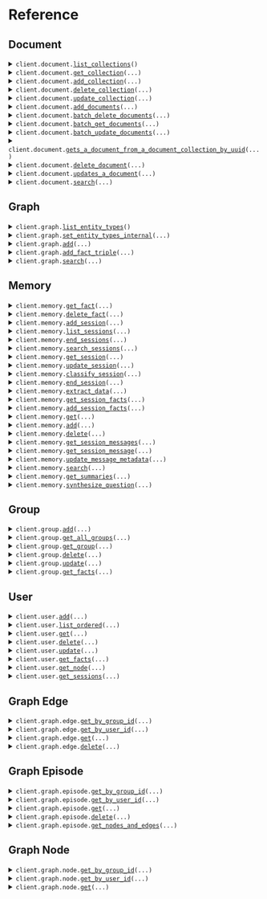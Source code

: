 # Reference
## Document
<details><summary><code>client.document.<a href="src/zep_cloud/document/client.py">list_collections</a>()</code></summary>
<dl>
<dd>

#### 📝 Description

<dl>
<dd>

<dl>
<dd>

Returns a list of all DocumentCollections.
</dd>
</dl>
</dd>
</dl>

#### 🔌 Usage

<dl>
<dd>

<dl>
<dd>

```python
from zep_cloud.client import Zep

client = Zep(
    api_key="YOUR_API_KEY",
)
client.document.list_collections()

```
</dd>
</dl>
</dd>
</dl>

#### ⚙️ Parameters

<dl>
<dd>

<dl>
<dd>

**request_options:** `typing.Optional[RequestOptions]` — Request-specific configuration.
    
</dd>
</dl>
</dd>
</dl>


</dd>
</dl>
</details>

<details><summary><code>client.document.<a href="src/zep_cloud/document/client.py">get_collection</a>(...)</code></summary>
<dl>
<dd>

#### 📝 Description

<dl>
<dd>

<dl>
<dd>

Returns a DocumentCollection if it exists.
</dd>
</dl>
</dd>
</dl>

#### 🔌 Usage

<dl>
<dd>

<dl>
<dd>

```python
from zep_cloud.client import Zep

client = Zep(
    api_key="YOUR_API_KEY",
)
client.document.get_collection(
    collection_name="collectionName",
)

```
</dd>
</dl>
</dd>
</dl>

#### ⚙️ Parameters

<dl>
<dd>

<dl>
<dd>

**collection_name:** `str` — Name of the Document Collection
    
</dd>
</dl>

<dl>
<dd>

**request_options:** `typing.Optional[RequestOptions]` — Request-specific configuration.
    
</dd>
</dl>
</dd>
</dl>


</dd>
</dl>
</details>

<details><summary><code>client.document.<a href="src/zep_cloud/document/client.py">add_collection</a>(...)</code></summary>
<dl>
<dd>

#### 📝 Description

<dl>
<dd>

<dl>
<dd>

If a collection with the same name already exists, an error will be returned.
</dd>
</dl>
</dd>
</dl>

#### 🔌 Usage

<dl>
<dd>

<dl>
<dd>

```python
from zep_cloud.client import Zep

client = Zep(
    api_key="YOUR_API_KEY",
)
client.document.add_collection(
    collection_name="collectionName",
)

```
</dd>
</dl>
</dd>
</dl>

#### ⚙️ Parameters

<dl>
<dd>

<dl>
<dd>

**collection_name:** `str` — Name of the Document Collection
    
</dd>
</dl>

<dl>
<dd>

**description:** `typing.Optional[str]` 
    
</dd>
</dl>

<dl>
<dd>

**metadata:** `typing.Optional[typing.Dict[str, typing.Any]]` 
    
</dd>
</dl>

<dl>
<dd>

**request_options:** `typing.Optional[RequestOptions]` — Request-specific configuration.
    
</dd>
</dl>
</dd>
</dl>


</dd>
</dl>
</details>

<details><summary><code>client.document.<a href="src/zep_cloud/document/client.py">delete_collection</a>(...)</code></summary>
<dl>
<dd>

#### 📝 Description

<dl>
<dd>

<dl>
<dd>

If a collection with the same name already exists, it will be overwritten.
</dd>
</dl>
</dd>
</dl>

#### 🔌 Usage

<dl>
<dd>

<dl>
<dd>

```python
from zep_cloud.client import Zep

client = Zep(
    api_key="YOUR_API_KEY",
)
client.document.delete_collection(
    collection_name="collectionName",
)

```
</dd>
</dl>
</dd>
</dl>

#### ⚙️ Parameters

<dl>
<dd>

<dl>
<dd>

**collection_name:** `str` — Name of the Document Collection
    
</dd>
</dl>

<dl>
<dd>

**request_options:** `typing.Optional[RequestOptions]` — Request-specific configuration.
    
</dd>
</dl>
</dd>
</dl>


</dd>
</dl>
</details>

<details><summary><code>client.document.<a href="src/zep_cloud/document/client.py">update_collection</a>(...)</code></summary>
<dl>
<dd>

#### 📝 Description

<dl>
<dd>

<dl>
<dd>

Updates a DocumentCollection
</dd>
</dl>
</dd>
</dl>

#### 🔌 Usage

<dl>
<dd>

<dl>
<dd>

```python
from zep_cloud.client import Zep

client = Zep(
    api_key="YOUR_API_KEY",
)
client.document.update_collection(
    collection_name="collectionName",
)

```
</dd>
</dl>
</dd>
</dl>

#### ⚙️ Parameters

<dl>
<dd>

<dl>
<dd>

**collection_name:** `str` — Name of the Document Collection
    
</dd>
</dl>

<dl>
<dd>

**description:** `typing.Optional[str]` 
    
</dd>
</dl>

<dl>
<dd>

**metadata:** `typing.Optional[typing.Dict[str, typing.Any]]` 
    
</dd>
</dl>

<dl>
<dd>

**request_options:** `typing.Optional[RequestOptions]` — Request-specific configuration.
    
</dd>
</dl>
</dd>
</dl>


</dd>
</dl>
</details>

<details><summary><code>client.document.<a href="src/zep_cloud/document/client.py">add_documents</a>(...)</code></summary>
<dl>
<dd>

#### 📝 Description

<dl>
<dd>

<dl>
<dd>

Creates Documents in a specified DocumentCollection and returns their UUIDs.
</dd>
</dl>
</dd>
</dl>

#### 🔌 Usage

<dl>
<dd>

<dl>
<dd>

```python
from zep_cloud import CreateDocumentRequest
from zep_cloud.client import Zep

client = Zep(
    api_key="YOUR_API_KEY",
)
client.document.add_documents(
    collection_name="collectionName",
    request=[
        CreateDocumentRequest(
            content="content",
        )
    ],
)

```
</dd>
</dl>
</dd>
</dl>

#### ⚙️ Parameters

<dl>
<dd>

<dl>
<dd>

**collection_name:** `str` — Name of the Document Collection
    
</dd>
</dl>

<dl>
<dd>

**request:** `typing.Sequence[CreateDocumentRequest]` 
    
</dd>
</dl>

<dl>
<dd>

**request_options:** `typing.Optional[RequestOptions]` — Request-specific configuration.
    
</dd>
</dl>
</dd>
</dl>


</dd>
</dl>
</details>

<details><summary><code>client.document.<a href="src/zep_cloud/document/client.py">batch_delete_documents</a>(...)</code></summary>
<dl>
<dd>

#### 📝 Description

<dl>
<dd>

<dl>
<dd>

Deletes specified Documents from a DocumentCollection.
</dd>
</dl>
</dd>
</dl>

#### 🔌 Usage

<dl>
<dd>

<dl>
<dd>

```python
from zep_cloud.client import Zep

client = Zep(
    api_key="YOUR_API_KEY",
)
client.document.batch_delete_documents(
    collection_name="collectionName",
    request=["string"],
)

```
</dd>
</dl>
</dd>
</dl>

#### ⚙️ Parameters

<dl>
<dd>

<dl>
<dd>

**collection_name:** `str` — Name of the Document Collection
    
</dd>
</dl>

<dl>
<dd>

**request:** `typing.Sequence[str]` 
    
</dd>
</dl>

<dl>
<dd>

**request_options:** `typing.Optional[RequestOptions]` — Request-specific configuration.
    
</dd>
</dl>
</dd>
</dl>


</dd>
</dl>
</details>

<details><summary><code>client.document.<a href="src/zep_cloud/document/client.py">batch_get_documents</a>(...)</code></summary>
<dl>
<dd>

#### 📝 Description

<dl>
<dd>

<dl>
<dd>

Returns Documents from a DocumentCollection specified by UUID or ID.
</dd>
</dl>
</dd>
</dl>

#### 🔌 Usage

<dl>
<dd>

<dl>
<dd>

```python
from zep_cloud.client import Zep

client = Zep(
    api_key="YOUR_API_KEY",
)
client.document.batch_get_documents(
    collection_name="collectionName",
)

```
</dd>
</dl>
</dd>
</dl>

#### ⚙️ Parameters

<dl>
<dd>

<dl>
<dd>

**collection_name:** `str` — Name of the Document Collection
    
</dd>
</dl>

<dl>
<dd>

**document_ids:** `typing.Optional[typing.Sequence[str]]` 
    
</dd>
</dl>

<dl>
<dd>

**uuids:** `typing.Optional[typing.Sequence[str]]` 
    
</dd>
</dl>

<dl>
<dd>

**request_options:** `typing.Optional[RequestOptions]` — Request-specific configuration.
    
</dd>
</dl>
</dd>
</dl>


</dd>
</dl>
</details>

<details><summary><code>client.document.<a href="src/zep_cloud/document/client.py">batch_update_documents</a>(...)</code></summary>
<dl>
<dd>

#### 📝 Description

<dl>
<dd>

<dl>
<dd>

Updates Documents in a specified DocumentCollection.
</dd>
</dl>
</dd>
</dl>

#### 🔌 Usage

<dl>
<dd>

<dl>
<dd>

```python
from zep_cloud import UpdateDocumentListRequest
from zep_cloud.client import Zep

client = Zep(
    api_key="YOUR_API_KEY",
)
client.document.batch_update_documents(
    collection_name="collectionName",
    request=[
        UpdateDocumentListRequest(
            uuid_="uuid",
        )
    ],
)

```
</dd>
</dl>
</dd>
</dl>

#### ⚙️ Parameters

<dl>
<dd>

<dl>
<dd>

**collection_name:** `str` — Name of the Document Collection
    
</dd>
</dl>

<dl>
<dd>

**request:** `typing.Sequence[UpdateDocumentListRequest]` 
    
</dd>
</dl>

<dl>
<dd>

**request_options:** `typing.Optional[RequestOptions]` — Request-specific configuration.
    
</dd>
</dl>
</dd>
</dl>


</dd>
</dl>
</details>

<details><summary><code>client.document.<a href="src/zep_cloud/document/client.py">gets_a_document_from_a_document_collection_by_uuid</a>(...)</code></summary>
<dl>
<dd>

#### 📝 Description

<dl>
<dd>

<dl>
<dd>

Returns specified Document from a DocumentCollection.
</dd>
</dl>
</dd>
</dl>

#### 🔌 Usage

<dl>
<dd>

<dl>
<dd>

```python
from zep_cloud.client import Zep

client = Zep(
    api_key="YOUR_API_KEY",
)
client.document.gets_a_document_from_a_document_collection_by_uuid(
    collection_name="collectionName",
    document_uuid="documentUUID",
)

```
</dd>
</dl>
</dd>
</dl>

#### ⚙️ Parameters

<dl>
<dd>

<dl>
<dd>

**collection_name:** `str` — Name of the Document Collection
    
</dd>
</dl>

<dl>
<dd>

**document_uuid:** `str` — UUID of the Document to be updated
    
</dd>
</dl>

<dl>
<dd>

**request_options:** `typing.Optional[RequestOptions]` — Request-specific configuration.
    
</dd>
</dl>
</dd>
</dl>


</dd>
</dl>
</details>

<details><summary><code>client.document.<a href="src/zep_cloud/document/client.py">delete_document</a>(...)</code></summary>
<dl>
<dd>

#### 📝 Description

<dl>
<dd>

<dl>
<dd>

Delete specified Document from a DocumentCollection.
</dd>
</dl>
</dd>
</dl>

#### 🔌 Usage

<dl>
<dd>

<dl>
<dd>

```python
from zep_cloud.client import Zep

client = Zep(
    api_key="YOUR_API_KEY",
)
client.document.delete_document(
    collection_name="collectionName",
    document_uuid="documentUUID",
)

```
</dd>
</dl>
</dd>
</dl>

#### ⚙️ Parameters

<dl>
<dd>

<dl>
<dd>

**collection_name:** `str` — Name of the Document Collection
    
</dd>
</dl>

<dl>
<dd>

**document_uuid:** `str` — UUID of the Document to be deleted
    
</dd>
</dl>

<dl>
<dd>

**request_options:** `typing.Optional[RequestOptions]` — Request-specific configuration.
    
</dd>
</dl>
</dd>
</dl>


</dd>
</dl>
</details>

<details><summary><code>client.document.<a href="src/zep_cloud/document/client.py">updates_a_document</a>(...)</code></summary>
<dl>
<dd>

#### 📝 Description

<dl>
<dd>

<dl>
<dd>

Updates a Document in a DocumentCollection by UUID
</dd>
</dl>
</dd>
</dl>

#### 🔌 Usage

<dl>
<dd>

<dl>
<dd>

```python
from zep_cloud.client import Zep

client = Zep(
    api_key="YOUR_API_KEY",
)
client.document.updates_a_document(
    collection_name="collectionName",
    document_uuid="documentUUID",
)

```
</dd>
</dl>
</dd>
</dl>

#### ⚙️ Parameters

<dl>
<dd>

<dl>
<dd>

**collection_name:** `str` — Name of the Document Collection
    
</dd>
</dl>

<dl>
<dd>

**document_uuid:** `str` — UUID of the Document to be updated
    
</dd>
</dl>

<dl>
<dd>

**document_id:** `typing.Optional[str]` 
    
</dd>
</dl>

<dl>
<dd>

**metadata:** `typing.Optional[typing.Dict[str, typing.Any]]` 
    
</dd>
</dl>

<dl>
<dd>

**request_options:** `typing.Optional[RequestOptions]` — Request-specific configuration.
    
</dd>
</dl>
</dd>
</dl>


</dd>
</dl>
</details>

<details><summary><code>client.document.<a href="src/zep_cloud/document/client.py">search</a>(...)</code></summary>
<dl>
<dd>

#### 📝 Description

<dl>
<dd>

<dl>
<dd>

Searches over documents in a collection based on provided search criteria. One of text or metadata must be provided. Returns an empty list if no documents are found.
</dd>
</dl>
</dd>
</dl>

#### 🔌 Usage

<dl>
<dd>

<dl>
<dd>

```python
from zep_cloud.client import Zep

client = Zep(
    api_key="YOUR_API_KEY",
)
client.document.search(
    collection_name="collectionName",
)

```
</dd>
</dl>
</dd>
</dl>

#### ⚙️ Parameters

<dl>
<dd>

<dl>
<dd>

**collection_name:** `str` — Name of the Document Collection
    
</dd>
</dl>

<dl>
<dd>

**limit:** `typing.Optional[int]` — Limit the number of returned documents
    
</dd>
</dl>

<dl>
<dd>

**metadata:** `typing.Optional[typing.Dict[str, typing.Any]]` — Document metadata to filter on.
    
</dd>
</dl>

<dl>
<dd>

**min_score:** `typing.Optional[float]` 
    
</dd>
</dl>

<dl>
<dd>

**mmr_lambda:** `typing.Optional[float]` — The lambda parameter for the MMR Reranking Algorithm.
    
</dd>
</dl>

<dl>
<dd>

**search_type:** `typing.Optional[SearchType]` — The type of search to perform. Defaults to "similarity". Must be one of "similarity" or "mmr".
    
</dd>
</dl>

<dl>
<dd>

**text:** `typing.Optional[str]` — The search text.
    
</dd>
</dl>

<dl>
<dd>

**request_options:** `typing.Optional[RequestOptions]` — Request-specific configuration.
    
</dd>
</dl>
</dd>
</dl>


</dd>
</dl>
</details>

## Graph
<details><summary><code>client.graph.<a href="src/zep_cloud/graph/client.py">list_entity_types</a>()</code></summary>
<dl>
<dd>

#### 📝 Description

<dl>
<dd>

<dl>
<dd>

Returns all entity types for a project.
</dd>
</dl>
</dd>
</dl>

#### 🔌 Usage

<dl>
<dd>

<dl>
<dd>

```python
from zep_cloud.client import Zep

client = Zep(
    api_key="YOUR_API_KEY",
)
client.graph.list_entity_types()

```
</dd>
</dl>
</dd>
</dl>

#### ⚙️ Parameters

<dl>
<dd>

<dl>
<dd>

**request_options:** `typing.Optional[RequestOptions]` — Request-specific configuration.
    
</dd>
</dl>
</dd>
</dl>


</dd>
</dl>
</details>

<details><summary><code>client.graph.<a href="src/zep_cloud/graph/client.py">set_entity_types_internal</a>(...)</code></summary>
<dl>
<dd>

#### 📝 Description

<dl>
<dd>

<dl>
<dd>

Sets the entity types for a project, replacing any existing ones.
</dd>
</dl>
</dd>
</dl>

#### 🔌 Usage

<dl>
<dd>

<dl>
<dd>

```python
from zep_cloud import EntityType
from zep_cloud.client import Zep

client = Zep(
    api_key="YOUR_API_KEY",
)
client.graph.set_entity_types_internal(
    entity_types=[
        EntityType(
            name="name",
        )
    ],
)

```
</dd>
</dl>
</dd>
</dl>

#### ⚙️ Parameters

<dl>
<dd>

<dl>
<dd>

**entity_types:** `typing.Sequence[EntityType]` 
    
</dd>
</dl>

<dl>
<dd>

**request_options:** `typing.Optional[RequestOptions]` — Request-specific configuration.
    
</dd>
</dl>
</dd>
</dl>


</dd>
</dl>
</details>

<details><summary><code>client.graph.<a href="src/zep_cloud/graph/client.py">add</a>(...)</code></summary>
<dl>
<dd>

#### 📝 Description

<dl>
<dd>

<dl>
<dd>

Add data to the graph. Note: each subscription tier has different limits on the amount of data that can be added to the graph please refer to the pricing page for more information.
</dd>
</dl>
</dd>
</dl>

#### 🔌 Usage

<dl>
<dd>

<dl>
<dd>

```python
from zep_cloud.client import Zep

client = Zep(
    api_key="YOUR_API_KEY",
)
client.graph.add()

```
</dd>
</dl>
</dd>
</dl>

#### ⚙️ Parameters

<dl>
<dd>

<dl>
<dd>

**data:** `typing.Optional[str]` 
    
</dd>
</dl>

<dl>
<dd>

**group_id:** `typing.Optional[str]` 
    
</dd>
</dl>

<dl>
<dd>

**type:** `typing.Optional[GraphDataType]` 
    
</dd>
</dl>

<dl>
<dd>

**user_id:** `typing.Optional[str]` 
    
</dd>
</dl>

<dl>
<dd>

**request_options:** `typing.Optional[RequestOptions]` — Request-specific configuration.
    
</dd>
</dl>
</dd>
</dl>


</dd>
</dl>
</details>

<details><summary><code>client.graph.<a href="src/zep_cloud/graph/client.py">add_fact_triple</a>(...)</code></summary>
<dl>
<dd>

#### 📝 Description

<dl>
<dd>

<dl>
<dd>

Add a fact triple for a user or group
</dd>
</dl>
</dd>
</dl>

#### 🔌 Usage

<dl>
<dd>

<dl>
<dd>

```python
from zep_cloud.client import Zep

client = Zep(
    api_key="YOUR_API_KEY",
)
client.graph.add_fact_triple(
    fact="fact",
    fact_name="fact_name",
    target_node_name="target_node_name",
)

```
</dd>
</dl>
</dd>
</dl>

#### ⚙️ Parameters

<dl>
<dd>

<dl>
<dd>

**fact:** `str` — The fact relating the two nodes that this edge represents
    
</dd>
</dl>

<dl>
<dd>

**fact_name:** `str` — The name of the edge to add. Should be all caps using snake case (eg RELATES_TO)
    
</dd>
</dl>

<dl>
<dd>

**target_node_name:** `str` — The name of the target node to add
    
</dd>
</dl>

<dl>
<dd>

**created_at:** `typing.Optional[str]` — The timestamp of the message
    
</dd>
</dl>

<dl>
<dd>

**expired_at:** `typing.Optional[str]` — The time (if any) at which the edge expires
    
</dd>
</dl>

<dl>
<dd>

**fact_uuid:** `typing.Optional[str]` — The uuid of the edge to add
    
</dd>
</dl>

<dl>
<dd>

**group_id:** `typing.Optional[str]` 
    
</dd>
</dl>

<dl>
<dd>

**invalid_at:** `typing.Optional[str]` — The time (if any) at which the fact stops being true
    
</dd>
</dl>

<dl>
<dd>

**source_node_name:** `typing.Optional[str]` — The name of the source node to add
    
</dd>
</dl>

<dl>
<dd>

**source_node_summary:** `typing.Optional[str]` — The summary of the source node to add
    
</dd>
</dl>

<dl>
<dd>

**source_node_uuid:** `typing.Optional[str]` — The source node uuid
    
</dd>
</dl>

<dl>
<dd>

**target_node_summary:** `typing.Optional[str]` — The summary of the target node to add
    
</dd>
</dl>

<dl>
<dd>

**target_node_uuid:** `typing.Optional[str]` — The target node uuid
    
</dd>
</dl>

<dl>
<dd>

**user_id:** `typing.Optional[str]` 
    
</dd>
</dl>

<dl>
<dd>

**valid_at:** `typing.Optional[str]` — The time at which the fact becomes true
    
</dd>
</dl>

<dl>
<dd>

**request_options:** `typing.Optional[RequestOptions]` — Request-specific configuration.
    
</dd>
</dl>
</dd>
</dl>


</dd>
</dl>
</details>

<details><summary><code>client.graph.<a href="src/zep_cloud/graph/client.py">search</a>(...)</code></summary>
<dl>
<dd>

#### 📝 Description

<dl>
<dd>

<dl>
<dd>

Perform a graph search query.
</dd>
</dl>
</dd>
</dl>

#### 🔌 Usage

<dl>
<dd>

<dl>
<dd>

```python
from zep_cloud.client import Zep

client = Zep(
    api_key="YOUR_API_KEY",
)
client.graph.search(
    query="query",
)

```
</dd>
</dl>
</dd>
</dl>

#### ⚙️ Parameters

<dl>
<dd>

<dl>
<dd>

**query:** `str` — The string to search for (required)
    
</dd>
</dl>

<dl>
<dd>

**center_node_uuid:** `typing.Optional[str]` — Node to rerank around for node distance reranking
    
</dd>
</dl>

<dl>
<dd>

**group_id:** `typing.Optional[str]` — one of user_id or group_id must be provided
    
</dd>
</dl>

<dl>
<dd>

**limit:** `typing.Optional[int]` — The maximum number of facts to retrieve. Defaults to 10. Limited to 50.
    
</dd>
</dl>

<dl>
<dd>

**min_fact_rating:** `typing.Optional[float]` — The minimum rating by which to filter relevant facts
    
</dd>
</dl>

<dl>
<dd>

**min_score:** `typing.Optional[float]` — Deprecated
    
</dd>
</dl>

<dl>
<dd>

**mmr_lambda:** `typing.Optional[float]` — weighting for maximal marginal relevance
    
</dd>
</dl>

<dl>
<dd>

**reranker:** `typing.Optional[Reranker]` — Defaults to RRF
    
</dd>
</dl>

<dl>
<dd>

**scope:** `typing.Optional[GraphSearchScope]` — Defaults to Edges. Communities will be added in the future.
    
</dd>
</dl>

<dl>
<dd>

**search_filters:** `typing.Optional[SearchFilters]` — Search filters to apply to the search
    
</dd>
</dl>

<dl>
<dd>

**user_id:** `typing.Optional[str]` — one of user_id or group_id must be provided
    
</dd>
</dl>

<dl>
<dd>

**request_options:** `typing.Optional[RequestOptions]` — Request-specific configuration.
    
</dd>
</dl>
</dd>
</dl>


</dd>
</dl>
</details>

## Memory
<details><summary><code>client.memory.<a href="src/zep_cloud/memory/client.py">get_fact</a>(...)</code></summary>
<dl>
<dd>

#### 📝 Description

<dl>
<dd>

<dl>
<dd>

Deprecated API: get fact by uuid
</dd>
</dl>
</dd>
</dl>

#### 🔌 Usage

<dl>
<dd>

<dl>
<dd>

```python
from zep_cloud.client import Zep

client = Zep(
    api_key="YOUR_API_KEY",
)
client.memory.get_fact(
    fact_uuid="factUUID",
)

```
</dd>
</dl>
</dd>
</dl>

#### ⚙️ Parameters

<dl>
<dd>

<dl>
<dd>

**fact_uuid:** `str` — Fact UUID
    
</dd>
</dl>

<dl>
<dd>

**request_options:** `typing.Optional[RequestOptions]` — Request-specific configuration.
    
</dd>
</dl>
</dd>
</dl>


</dd>
</dl>
</details>

<details><summary><code>client.memory.<a href="src/zep_cloud/memory/client.py">delete_fact</a>(...)</code></summary>
<dl>
<dd>

#### 📝 Description

<dl>
<dd>

<dl>
<dd>

Deprecated API: delete a fact
</dd>
</dl>
</dd>
</dl>

#### 🔌 Usage

<dl>
<dd>

<dl>
<dd>

```python
from zep_cloud.client import Zep

client = Zep(
    api_key="YOUR_API_KEY",
)
client.memory.delete_fact(
    fact_uuid="factUUID",
)

```
</dd>
</dl>
</dd>
</dl>

#### ⚙️ Parameters

<dl>
<dd>

<dl>
<dd>

**fact_uuid:** `str` — Fact UUID
    
</dd>
</dl>

<dl>
<dd>

**request_options:** `typing.Optional[RequestOptions]` — Request-specific configuration.
    
</dd>
</dl>
</dd>
</dl>


</dd>
</dl>
</details>

<details><summary><code>client.memory.<a href="src/zep_cloud/memory/client.py">add_session</a>(...)</code></summary>
<dl>
<dd>

#### 📝 Description

<dl>
<dd>

<dl>
<dd>

Creates a new session.
</dd>
</dl>
</dd>
</dl>

#### 🔌 Usage

<dl>
<dd>

<dl>
<dd>

```python
from zep_cloud.client import Zep

client = Zep(
    api_key="YOUR_API_KEY",
)
client.memory.add_session(
    session_id="session_id",
    user_id="user_id",
)

```
</dd>
</dl>
</dd>
</dl>

#### ⚙️ Parameters

<dl>
<dd>

<dl>
<dd>

**session_id:** `str` — The unique identifier of the session.
    
</dd>
</dl>

<dl>
<dd>

**user_id:** `str` — The unique identifier of the user associated with the session
    
</dd>
</dl>

<dl>
<dd>

**fact_rating_instruction:** `typing.Optional[FactRatingInstruction]` — Deprecated
    
</dd>
</dl>

<dl>
<dd>

**metadata:** `typing.Optional[typing.Dict[str, typing.Any]]` — Deprecated
    
</dd>
</dl>

<dl>
<dd>

**request_options:** `typing.Optional[RequestOptions]` — Request-specific configuration.
    
</dd>
</dl>
</dd>
</dl>


</dd>
</dl>
</details>

<details><summary><code>client.memory.<a href="src/zep_cloud/memory/client.py">list_sessions</a>(...)</code></summary>
<dl>
<dd>

#### 📝 Description

<dl>
<dd>

<dl>
<dd>

Returns all sessions.
</dd>
</dl>
</dd>
</dl>

#### 🔌 Usage

<dl>
<dd>

<dl>
<dd>

```python
from zep_cloud.client import Zep

client = Zep(
    api_key="YOUR_API_KEY",
)
client.memory.list_sessions()

```
</dd>
</dl>
</dd>
</dl>

#### ⚙️ Parameters

<dl>
<dd>

<dl>
<dd>

**page_number:** `typing.Optional[int]` — Page number for pagination, starting from 1
    
</dd>
</dl>

<dl>
<dd>

**page_size:** `typing.Optional[int]` — Number of sessions to retrieve per page.
    
</dd>
</dl>

<dl>
<dd>

**order_by:** `typing.Optional[str]` — Field to order the results by: created_at, updated_at, user_id, session_id.
    
</dd>
</dl>

<dl>
<dd>

**asc:** `typing.Optional[bool]` — Order direction: true for ascending, false for descending.
    
</dd>
</dl>

<dl>
<dd>

**request_options:** `typing.Optional[RequestOptions]` — Request-specific configuration.
    
</dd>
</dl>
</dd>
</dl>


</dd>
</dl>
</details>

<details><summary><code>client.memory.<a href="src/zep_cloud/memory/client.py">end_sessions</a>(...)</code></summary>
<dl>
<dd>

#### 📝 Description

<dl>
<dd>

<dl>
<dd>

Deprecated API: End multiple sessions by their IDs.
</dd>
</dl>
</dd>
</dl>

#### 🔌 Usage

<dl>
<dd>

<dl>
<dd>

```python
from zep_cloud.client import Zep

client = Zep(
    api_key="YOUR_API_KEY",
)
client.memory.end_sessions(
    session_ids=["session_ids"],
)

```
</dd>
</dl>
</dd>
</dl>

#### ⚙️ Parameters

<dl>
<dd>

<dl>
<dd>

**session_ids:** `typing.Sequence[str]` 
    
</dd>
</dl>

<dl>
<dd>

**instruction:** `typing.Optional[str]` 
    
</dd>
</dl>

<dl>
<dd>

**request_options:** `typing.Optional[RequestOptions]` — Request-specific configuration.
    
</dd>
</dl>
</dd>
</dl>


</dd>
</dl>
</details>

<details><summary><code>client.memory.<a href="src/zep_cloud/memory/client.py">search_sessions</a>(...)</code></summary>
<dl>
<dd>

#### 📝 Description

<dl>
<dd>

<dl>
<dd>

Deprecated API: Search sessions for the specified query.
</dd>
</dl>
</dd>
</dl>

#### 🔌 Usage

<dl>
<dd>

<dl>
<dd>

```python
from zep_cloud.client import Zep

client = Zep(
    api_key="YOUR_API_KEY",
)
client.memory.search_sessions(
    text="text",
)

```
</dd>
</dl>
</dd>
</dl>

#### ⚙️ Parameters

<dl>
<dd>

<dl>
<dd>

**text:** `str` — The search text.
    
</dd>
</dl>

<dl>
<dd>

**limit:** `typing.Optional[int]` — The maximum number of search results to return. Defaults to None (no limit).
    
</dd>
</dl>

<dl>
<dd>

**min_fact_rating:** `typing.Optional[float]` — The minimum fact rating to filter on.
    
</dd>
</dl>

<dl>
<dd>

**min_score:** `typing.Optional[float]` — The minimum score for search results.
    
</dd>
</dl>

<dl>
<dd>

**mmr_lambda:** `typing.Optional[float]` — The lambda parameter for the MMR Reranking Algorithm.
    
</dd>
</dl>

<dl>
<dd>

**record_filter:** `typing.Optional[typing.Dict[str, typing.Any]]` — Record filter on the metadata.
    
</dd>
</dl>

<dl>
<dd>

**search_scope:** `typing.Optional[SearchScope]` — Search scope.
    
</dd>
</dl>

<dl>
<dd>

**search_type:** `typing.Optional[SearchType]` — Search type.
    
</dd>
</dl>

<dl>
<dd>

**session_ids:** `typing.Optional[typing.Sequence[str]]` — the session ids to search
    
</dd>
</dl>

<dl>
<dd>

**user_id:** `typing.Optional[str]` — User ID used to determine which sessions to search.
    
</dd>
</dl>

<dl>
<dd>

**request_options:** `typing.Optional[RequestOptions]` — Request-specific configuration.
    
</dd>
</dl>
</dd>
</dl>


</dd>
</dl>
</details>

<details><summary><code>client.memory.<a href="src/zep_cloud/memory/client.py">get_session</a>(...)</code></summary>
<dl>
<dd>

#### 📝 Description

<dl>
<dd>

<dl>
<dd>

Returns a session.
</dd>
</dl>
</dd>
</dl>

#### 🔌 Usage

<dl>
<dd>

<dl>
<dd>

```python
from zep_cloud.client import Zep

client = Zep(
    api_key="YOUR_API_KEY",
)
client.memory.get_session(
    session_id="sessionId",
)

```
</dd>
</dl>
</dd>
</dl>

#### ⚙️ Parameters

<dl>
<dd>

<dl>
<dd>

**session_id:** `str` — The unique identifier of the session.
    
</dd>
</dl>

<dl>
<dd>

**request_options:** `typing.Optional[RequestOptions]` — Request-specific configuration.
    
</dd>
</dl>
</dd>
</dl>


</dd>
</dl>
</details>

<details><summary><code>client.memory.<a href="src/zep_cloud/memory/client.py">update_session</a>(...)</code></summary>
<dl>
<dd>

#### 📝 Description

<dl>
<dd>

<dl>
<dd>

Update Session Metadata
</dd>
</dl>
</dd>
</dl>

#### 🔌 Usage

<dl>
<dd>

<dl>
<dd>

```python
from zep_cloud.client import Zep

client = Zep(
    api_key="YOUR_API_KEY",
)
client.memory.update_session(
    session_id="sessionId",
    metadata={"key": "value"},
)

```
</dd>
</dl>
</dd>
</dl>

#### ⚙️ Parameters

<dl>
<dd>

<dl>
<dd>

**session_id:** `str` — The unique identifier of the session.
    
</dd>
</dl>

<dl>
<dd>

**metadata:** `typing.Dict[str, typing.Any]` — Deprecated
    
</dd>
</dl>

<dl>
<dd>

**fact_rating_instruction:** `typing.Optional[FactRatingInstruction]` 

Optional instruction to use for fact rating.
Fact rating instructions can not be unset.
    
</dd>
</dl>

<dl>
<dd>

**request_options:** `typing.Optional[RequestOptions]` — Request-specific configuration.
    
</dd>
</dl>
</dd>
</dl>


</dd>
</dl>
</details>

<details><summary><code>client.memory.<a href="src/zep_cloud/memory/client.py">classify_session</a>(...)</code></summary>
<dl>
<dd>

#### 📝 Description

<dl>
<dd>

<dl>
<dd>

Classifies a session.
</dd>
</dl>
</dd>
</dl>

#### 🔌 Usage

<dl>
<dd>

<dl>
<dd>

```python
from zep_cloud.client import Zep

client = Zep(
    api_key="YOUR_API_KEY",
)
client.memory.classify_session(
    session_id="sessionId",
    classes=["classes"],
    name="name",
)

```
</dd>
</dl>
</dd>
</dl>

#### ⚙️ Parameters

<dl>
<dd>

<dl>
<dd>

**session_id:** `str` — Session ID
    
</dd>
</dl>

<dl>
<dd>

**classes:** `typing.Sequence[str]` — The classes to use for classification.
    
</dd>
</dl>

<dl>
<dd>

**name:** `str` — The name of the classifier.
    
</dd>
</dl>

<dl>
<dd>

**instruction:** `typing.Optional[str]` — Custom instruction to use for classification.
    
</dd>
</dl>

<dl>
<dd>

**last_n:** `typing.Optional[int]` — The number of session messages to consider for classification. Defaults to 4.
    
</dd>
</dl>

<dl>
<dd>

**persist:** `typing.Optional[bool]` — Deprecated
    
</dd>
</dl>

<dl>
<dd>

**request_options:** `typing.Optional[RequestOptions]` — Request-specific configuration.
    
</dd>
</dl>
</dd>
</dl>


</dd>
</dl>
</details>

<details><summary><code>client.memory.<a href="src/zep_cloud/memory/client.py">end_session</a>(...)</code></summary>
<dl>
<dd>

#### 📝 Description

<dl>
<dd>

<dl>
<dd>

Deprecated API: End a session by ID.
</dd>
</dl>
</dd>
</dl>

#### 🔌 Usage

<dl>
<dd>

<dl>
<dd>

```python
from zep_cloud.client import Zep

client = Zep(
    api_key="YOUR_API_KEY",
)
client.memory.end_session(
    session_id="sessionId",
)

```
</dd>
</dl>
</dd>
</dl>

#### ⚙️ Parameters

<dl>
<dd>

<dl>
<dd>

**session_id:** `str` — Session ID
    
</dd>
</dl>

<dl>
<dd>

**classify:** `typing.Optional[ClassifySessionRequest]` 
    
</dd>
</dl>

<dl>
<dd>

**instruction:** `typing.Optional[str]` 
    
</dd>
</dl>

<dl>
<dd>

**request_options:** `typing.Optional[RequestOptions]` — Request-specific configuration.
    
</dd>
</dl>
</dd>
</dl>


</dd>
</dl>
</details>

<details><summary><code>client.memory.<a href="src/zep_cloud/memory/client.py">extract_data</a>(...)</code></summary>
<dl>
<dd>

#### 📝 Description

<dl>
<dd>

<dl>
<dd>

extract data from a session by session id
</dd>
</dl>
</dd>
</dl>

#### 🔌 Usage

<dl>
<dd>

<dl>
<dd>

```python
from zep_cloud.client import Zep

client = Zep(
    api_key="YOUR_API_KEY",
)
client.memory.extract_data(
    session_id="sessionId",
    last_n=1,
    model_schema="model_schema",
)

```
</dd>
</dl>
</dd>
</dl>

#### ⚙️ Parameters

<dl>
<dd>

<dl>
<dd>

**session_id:** `str` — Session ID
    
</dd>
</dl>

<dl>
<dd>

**last_n:** `int` — The number of messages in the chat history from which to extract data
    
</dd>
</dl>

<dl>
<dd>

**model_schema:** `str` — The schema describing the data to be extracted. See Zep's SDKs for more details.
    
</dd>
</dl>

<dl>
<dd>

**current_date_time:** `typing.Optional[str]` — Your current date and time in ISO 8601 format including timezone. This is used for determining relative dates.
    
</dd>
</dl>

<dl>
<dd>

**validate:** `typing.Optional[bool]` 

Validate that the extracted data is present in the dialog and correct per the field description.
Mitigates hallucination, but is slower and may result in false negatives.
    
</dd>
</dl>

<dl>
<dd>

**request_options:** `typing.Optional[RequestOptions]` — Request-specific configuration.
    
</dd>
</dl>
</dd>
</dl>


</dd>
</dl>
</details>

<details><summary><code>client.memory.<a href="src/zep_cloud/memory/client.py">get_session_facts</a>(...)</code></summary>
<dl>
<dd>

#### 📝 Description

<dl>
<dd>

<dl>
<dd>

Deprecated API: get facts for a session
</dd>
</dl>
</dd>
</dl>

#### 🔌 Usage

<dl>
<dd>

<dl>
<dd>

```python
from zep_cloud.client import Zep

client = Zep(
    api_key="YOUR_API_KEY",
)
client.memory.get_session_facts(
    session_id="sessionId",
)

```
</dd>
</dl>
</dd>
</dl>

#### ⚙️ Parameters

<dl>
<dd>

<dl>
<dd>

**session_id:** `str` — Session ID
    
</dd>
</dl>

<dl>
<dd>

**min_rating:** `typing.Optional[float]` — Minimum rating by which to filter facts
    
</dd>
</dl>

<dl>
<dd>

**request_options:** `typing.Optional[RequestOptions]` — Request-specific configuration.
    
</dd>
</dl>
</dd>
</dl>


</dd>
</dl>
</details>

<details><summary><code>client.memory.<a href="src/zep_cloud/memory/client.py">add_session_facts</a>(...)</code></summary>
<dl>
<dd>

#### 📝 Description

<dl>
<dd>

<dl>
<dd>

Deprecated API: Adds facts to a session
</dd>
</dl>
</dd>
</dl>

#### 🔌 Usage

<dl>
<dd>

<dl>
<dd>

```python
from zep_cloud.client import Zep

client = Zep(
    api_key="YOUR_API_KEY",
)
client.memory.add_session_facts(
    session_id="sessionId",
)

```
</dd>
</dl>
</dd>
</dl>

#### ⚙️ Parameters

<dl>
<dd>

<dl>
<dd>

**session_id:** `str` — Session ID
    
</dd>
</dl>

<dl>
<dd>

**facts:** `typing.Optional[typing.Sequence[NewFact]]` 
    
</dd>
</dl>

<dl>
<dd>

**request_options:** `typing.Optional[RequestOptions]` — Request-specific configuration.
    
</dd>
</dl>
</dd>
</dl>


</dd>
</dl>
</details>

<details><summary><code>client.memory.<a href="src/zep_cloud/memory/client.py">get</a>(...)</code></summary>
<dl>
<dd>

#### 📝 Description

<dl>
<dd>

<dl>
<dd>

Returns a memory for a given session.
</dd>
</dl>
</dd>
</dl>

#### 🔌 Usage

<dl>
<dd>

<dl>
<dd>

```python
from zep_cloud.client import Zep

client = Zep(
    api_key="YOUR_API_KEY",
)
client.memory.get(
    session_id="sessionId",
)

```
</dd>
</dl>
</dd>
</dl>

#### ⚙️ Parameters

<dl>
<dd>

<dl>
<dd>

**session_id:** `str` — The ID of the session for which to retrieve memory.
    
</dd>
</dl>

<dl>
<dd>

**lastn:** `typing.Optional[int]` — The number of most recent memory entries to retrieve.
    
</dd>
</dl>

<dl>
<dd>

**min_rating:** `typing.Optional[float]` — The minimum rating by which to filter relevant facts.
    
</dd>
</dl>

<dl>
<dd>

**request_options:** `typing.Optional[RequestOptions]` — Request-specific configuration.
    
</dd>
</dl>
</dd>
</dl>


</dd>
</dl>
</details>

<details><summary><code>client.memory.<a href="src/zep_cloud/memory/client.py">add</a>(...)</code></summary>
<dl>
<dd>

#### 📝 Description

<dl>
<dd>

<dl>
<dd>

Add memory to the specified session.
</dd>
</dl>
</dd>
</dl>

#### 🔌 Usage

<dl>
<dd>

<dl>
<dd>

```python
from zep_cloud import Message
from zep_cloud.client import Zep

client = Zep(
    api_key="YOUR_API_KEY",
)
client.memory.add(
    session_id="sessionId",
    messages=[
        Message(
            content="content",
            role_type="norole",
        )
    ],
)

```
</dd>
</dl>
</dd>
</dl>

#### ⚙️ Parameters

<dl>
<dd>

<dl>
<dd>

**session_id:** `str` — The ID of the session to which memory should be added.
    
</dd>
</dl>

<dl>
<dd>

**messages:** `typing.Sequence[Message]` — A list of message objects, where each message contains a role and content.
    
</dd>
</dl>

<dl>
<dd>

**fact_instruction:** `typing.Optional[str]` — Deprecated
    
</dd>
</dl>

<dl>
<dd>

**ignore_roles:** `typing.Optional[typing.Sequence[RoleType]]` 

Optional list of role types to ignore when adding messages to graph memory.
The message itself will still be added retained and used as context for messages
that are added to a user's graph.
    
</dd>
</dl>

<dl>
<dd>

**return_context:** `typing.Optional[bool]` — Optionally return memory context relevant to the most recent messages.
    
</dd>
</dl>

<dl>
<dd>

**summary_instruction:** `typing.Optional[str]` — Deprecated
    
</dd>
</dl>

<dl>
<dd>

**request_options:** `typing.Optional[RequestOptions]` — Request-specific configuration.
    
</dd>
</dl>
</dd>
</dl>


</dd>
</dl>
</details>

<details><summary><code>client.memory.<a href="src/zep_cloud/memory/client.py">delete</a>(...)</code></summary>
<dl>
<dd>

#### 📝 Description

<dl>
<dd>

<dl>
<dd>

Deletes a session.
</dd>
</dl>
</dd>
</dl>

#### 🔌 Usage

<dl>
<dd>

<dl>
<dd>

```python
from zep_cloud.client import Zep

client = Zep(
    api_key="YOUR_API_KEY",
)
client.memory.delete(
    session_id="sessionId",
)

```
</dd>
</dl>
</dd>
</dl>

#### ⚙️ Parameters

<dl>
<dd>

<dl>
<dd>

**session_id:** `str` — The ID of the session for which memory should be deleted.
    
</dd>
</dl>

<dl>
<dd>

**request_options:** `typing.Optional[RequestOptions]` — Request-specific configuration.
    
</dd>
</dl>
</dd>
</dl>


</dd>
</dl>
</details>

<details><summary><code>client.memory.<a href="src/zep_cloud/memory/client.py">get_session_messages</a>(...)</code></summary>
<dl>
<dd>

#### 📝 Description

<dl>
<dd>

<dl>
<dd>

Returns messages for a session.
</dd>
</dl>
</dd>
</dl>

#### 🔌 Usage

<dl>
<dd>

<dl>
<dd>

```python
from zep_cloud.client import Zep

client = Zep(
    api_key="YOUR_API_KEY",
)
client.memory.get_session_messages(
    session_id="sessionId",
)

```
</dd>
</dl>
</dd>
</dl>

#### ⚙️ Parameters

<dl>
<dd>

<dl>
<dd>

**session_id:** `str` — Session ID
    
</dd>
</dl>

<dl>
<dd>

**limit:** `typing.Optional[int]` — Limit the number of results returned
    
</dd>
</dl>

<dl>
<dd>

**cursor:** `typing.Optional[int]` — Cursor for pagination
    
</dd>
</dl>

<dl>
<dd>

**request_options:** `typing.Optional[RequestOptions]` — Request-specific configuration.
    
</dd>
</dl>
</dd>
</dl>


</dd>
</dl>
</details>

<details><summary><code>client.memory.<a href="src/zep_cloud/memory/client.py">get_session_message</a>(...)</code></summary>
<dl>
<dd>

#### 📝 Description

<dl>
<dd>

<dl>
<dd>

Returns a specific message from a session.
</dd>
</dl>
</dd>
</dl>

#### 🔌 Usage

<dl>
<dd>

<dl>
<dd>

```python
from zep_cloud.client import Zep

client = Zep(
    api_key="YOUR_API_KEY",
)
client.memory.get_session_message(
    session_id="sessionId",
    message_uuid="messageUUID",
)

```
</dd>
</dl>
</dd>
</dl>

#### ⚙️ Parameters

<dl>
<dd>

<dl>
<dd>

**session_id:** `str` — Soon to be deprecated as this is not needed.
    
</dd>
</dl>

<dl>
<dd>

**message_uuid:** `str` — The UUID of the message.
    
</dd>
</dl>

<dl>
<dd>

**request_options:** `typing.Optional[RequestOptions]` — Request-specific configuration.
    
</dd>
</dl>
</dd>
</dl>


</dd>
</dl>
</details>

<details><summary><code>client.memory.<a href="src/zep_cloud/memory/client.py">update_message_metadata</a>(...)</code></summary>
<dl>
<dd>

#### 📝 Description

<dl>
<dd>

<dl>
<dd>

Updates the metadata of a message.
</dd>
</dl>
</dd>
</dl>

#### 🔌 Usage

<dl>
<dd>

<dl>
<dd>

```python
from zep_cloud.client import Zep

client = Zep(
    api_key="YOUR_API_KEY",
)
client.memory.update_message_metadata(
    session_id="sessionId",
    message_uuid="messageUUID",
    metadata={"key": "value"},
)

```
</dd>
</dl>
</dd>
</dl>

#### ⚙️ Parameters

<dl>
<dd>

<dl>
<dd>

**session_id:** `str` — The ID of the session.
    
</dd>
</dl>

<dl>
<dd>

**message_uuid:** `str` — The UUID of the message.
    
</dd>
</dl>

<dl>
<dd>

**metadata:** `typing.Dict[str, typing.Any]` — Deprecated
    
</dd>
</dl>

<dl>
<dd>

**request_options:** `typing.Optional[RequestOptions]` — Request-specific configuration.
    
</dd>
</dl>
</dd>
</dl>


</dd>
</dl>
</details>

<details><summary><code>client.memory.<a href="src/zep_cloud/memory/client.py">search</a>(...)</code></summary>
<dl>
<dd>

#### 🔌 Usage

<dl>
<dd>

<dl>
<dd>

```python
from zep_cloud.client import Zep

client = Zep(
    api_key="YOUR_API_KEY",
)
client.memory.search(
    session_id="sessionId",
)

```
</dd>
</dl>
</dd>
</dl>

#### ⚙️ Parameters

<dl>
<dd>

<dl>
<dd>

**session_id:** `str` — The ID of the session for which memory should be searched.
    
</dd>
</dl>

<dl>
<dd>

**limit:** `typing.Optional[int]` — The maximum number of search results to return. Defaults to None (no limit).
    
</dd>
</dl>

<dl>
<dd>

**metadata:** `typing.Optional[typing.Dict[str, typing.Any]]` — Metadata Filter
    
</dd>
</dl>

<dl>
<dd>

**min_fact_rating:** `typing.Optional[float]` 
    
</dd>
</dl>

<dl>
<dd>

**min_score:** `typing.Optional[float]` 
    
</dd>
</dl>

<dl>
<dd>

**mmr_lambda:** `typing.Optional[float]` 
    
</dd>
</dl>

<dl>
<dd>

**search_scope:** `typing.Optional[SearchScope]` 
    
</dd>
</dl>

<dl>
<dd>

**search_type:** `typing.Optional[SearchType]` 
    
</dd>
</dl>

<dl>
<dd>

**text:** `typing.Optional[str]` 
    
</dd>
</dl>

<dl>
<dd>

**request_options:** `typing.Optional[RequestOptions]` — Request-specific configuration.
    
</dd>
</dl>
</dd>
</dl>


</dd>
</dl>
</details>

<details><summary><code>client.memory.<a href="src/zep_cloud/memory/client.py">get_summaries</a>(...)</code></summary>
<dl>
<dd>

#### 📝 Description

<dl>
<dd>

<dl>
<dd>

Deprecated API: Get session summaries by ID
</dd>
</dl>
</dd>
</dl>

#### 🔌 Usage

<dl>
<dd>

<dl>
<dd>

```python
from zep_cloud.client import Zep

client = Zep(
    api_key="YOUR_API_KEY",
)
client.memory.get_summaries(
    session_id="sessionId",
)

```
</dd>
</dl>
</dd>
</dl>

#### ⚙️ Parameters

<dl>
<dd>

<dl>
<dd>

**session_id:** `str` — Session ID
    
</dd>
</dl>

<dl>
<dd>

**request_options:** `typing.Optional[RequestOptions]` — Request-specific configuration.
    
</dd>
</dl>
</dd>
</dl>


</dd>
</dl>
</details>

<details><summary><code>client.memory.<a href="src/zep_cloud/memory/client.py">synthesize_question</a>(...)</code></summary>
<dl>
<dd>

#### 📝 Description

<dl>
<dd>

<dl>
<dd>

Deprecated API: Synthesize a question from the last N messages in the chat history.
</dd>
</dl>
</dd>
</dl>

#### 🔌 Usage

<dl>
<dd>

<dl>
<dd>

```python
from zep_cloud.client import Zep

client = Zep(
    api_key="YOUR_API_KEY",
)
client.memory.synthesize_question(
    session_id="sessionId",
)

```
</dd>
</dl>
</dd>
</dl>

#### ⚙️ Parameters

<dl>
<dd>

<dl>
<dd>

**session_id:** `str` — The ID of the session.
    
</dd>
</dl>

<dl>
<dd>

**last_n_messages:** `typing.Optional[int]` — The number of messages to use for question synthesis.
    
</dd>
</dl>

<dl>
<dd>

**request_options:** `typing.Optional[RequestOptions]` — Request-specific configuration.
    
</dd>
</dl>
</dd>
</dl>


</dd>
</dl>
</details>

## Group
<details><summary><code>client.group.<a href="src/zep_cloud/group/client.py">add</a>(...)</code></summary>
<dl>
<dd>

#### 📝 Description

<dl>
<dd>

<dl>
<dd>

Creates a new group.
</dd>
</dl>
</dd>
</dl>

#### 🔌 Usage

<dl>
<dd>

<dl>
<dd>

```python
from zep_cloud.client import Zep

client = Zep(
    api_key="YOUR_API_KEY",
)
client.group.add(
    group_id="group_id",
)

```
</dd>
</dl>
</dd>
</dl>

#### ⚙️ Parameters

<dl>
<dd>

<dl>
<dd>

**group_id:** `str` 
    
</dd>
</dl>

<dl>
<dd>

**description:** `typing.Optional[str]` 
    
</dd>
</dl>

<dl>
<dd>

**fact_rating_instruction:** `typing.Optional[FactRatingInstruction]` 
    
</dd>
</dl>

<dl>
<dd>

**name:** `typing.Optional[str]` 
    
</dd>
</dl>

<dl>
<dd>

**request_options:** `typing.Optional[RequestOptions]` — Request-specific configuration.
    
</dd>
</dl>
</dd>
</dl>


</dd>
</dl>
</details>

<details><summary><code>client.group.<a href="src/zep_cloud/group/client.py">get_all_groups</a>(...)</code></summary>
<dl>
<dd>

#### 📝 Description

<dl>
<dd>

<dl>
<dd>

Returns all groups.
</dd>
</dl>
</dd>
</dl>

#### 🔌 Usage

<dl>
<dd>

<dl>
<dd>

```python
from zep_cloud.client import Zep

client = Zep(
    api_key="YOUR_API_KEY",
)
client.group.get_all_groups()

```
</dd>
</dl>
</dd>
</dl>

#### ⚙️ Parameters

<dl>
<dd>

<dl>
<dd>

**page_number:** `typing.Optional[int]` — Page number for pagination, starting from 1.
    
</dd>
</dl>

<dl>
<dd>

**page_size:** `typing.Optional[int]` — Number of groups to retrieve per page.
    
</dd>
</dl>

<dl>
<dd>

**request_options:** `typing.Optional[RequestOptions]` — Request-specific configuration.
    
</dd>
</dl>
</dd>
</dl>


</dd>
</dl>
</details>

<details><summary><code>client.group.<a href="src/zep_cloud/group/client.py">get_group</a>(...)</code></summary>
<dl>
<dd>

#### 📝 Description

<dl>
<dd>

<dl>
<dd>

Returns a group.
</dd>
</dl>
</dd>
</dl>

#### 🔌 Usage

<dl>
<dd>

<dl>
<dd>

```python
from zep_cloud.client import Zep

client = Zep(
    api_key="YOUR_API_KEY",
)
client.group.get_group(
    group_id="groupId",
)

```
</dd>
</dl>
</dd>
</dl>

#### ⚙️ Parameters

<dl>
<dd>

<dl>
<dd>

**group_id:** `str` — The group_id of the group to get.
    
</dd>
</dl>

<dl>
<dd>

**request_options:** `typing.Optional[RequestOptions]` — Request-specific configuration.
    
</dd>
</dl>
</dd>
</dl>


</dd>
</dl>
</details>

<details><summary><code>client.group.<a href="src/zep_cloud/group/client.py">delete</a>(...)</code></summary>
<dl>
<dd>

#### 📝 Description

<dl>
<dd>

<dl>
<dd>

Deletes a group.
</dd>
</dl>
</dd>
</dl>

#### 🔌 Usage

<dl>
<dd>

<dl>
<dd>

```python
from zep_cloud.client import Zep

client = Zep(
    api_key="YOUR_API_KEY",
)
client.group.delete(
    group_id="groupId",
)

```
</dd>
</dl>
</dd>
</dl>

#### ⚙️ Parameters

<dl>
<dd>

<dl>
<dd>

**group_id:** `str` — Group ID
    
</dd>
</dl>

<dl>
<dd>

**request_options:** `typing.Optional[RequestOptions]` — Request-specific configuration.
    
</dd>
</dl>
</dd>
</dl>


</dd>
</dl>
</details>

<details><summary><code>client.group.<a href="src/zep_cloud/group/client.py">update</a>(...)</code></summary>
<dl>
<dd>

#### 📝 Description

<dl>
<dd>

<dl>
<dd>

Updates information about a group.
</dd>
</dl>
</dd>
</dl>

#### 🔌 Usage

<dl>
<dd>

<dl>
<dd>

```python
from zep_cloud.client import Zep

client = Zep(
    api_key="YOUR_API_KEY",
)
client.group.update(
    group_id="groupId",
)

```
</dd>
</dl>
</dd>
</dl>

#### ⚙️ Parameters

<dl>
<dd>

<dl>
<dd>

**group_id:** `str` — Group ID
    
</dd>
</dl>

<dl>
<dd>

**description:** `typing.Optional[str]` 
    
</dd>
</dl>

<dl>
<dd>

**fact_rating_instruction:** `typing.Optional[FactRatingInstruction]` 
    
</dd>
</dl>

<dl>
<dd>

**name:** `typing.Optional[str]` 
    
</dd>
</dl>

<dl>
<dd>

**request_options:** `typing.Optional[RequestOptions]` — Request-specific configuration.
    
</dd>
</dl>
</dd>
</dl>


</dd>
</dl>
</details>

<details><summary><code>client.group.<a href="src/zep_cloud/group/client.py">get_facts</a>(...)</code></summary>
<dl>
<dd>

#### 📝 Description

<dl>
<dd>

<dl>
<dd>

Deprecated: Use Get Group Edges instead.
</dd>
</dl>
</dd>
</dl>

#### 🔌 Usage

<dl>
<dd>

<dl>
<dd>

```python
from zep_cloud.client import Zep

client = Zep(
    api_key="YOUR_API_KEY",
)
client.group.get_facts(
    group_id="groupId",
)

```
</dd>
</dl>
</dd>
</dl>

#### ⚙️ Parameters

<dl>
<dd>

<dl>
<dd>

**group_id:** `str` — The group_id of the group to get.
    
</dd>
</dl>

<dl>
<dd>

**request_options:** `typing.Optional[RequestOptions]` — Request-specific configuration.
    
</dd>
</dl>
</dd>
</dl>


</dd>
</dl>
</details>

## User
<details><summary><code>client.user.<a href="src/zep_cloud/user/client.py">add</a>(...)</code></summary>
<dl>
<dd>

#### 📝 Description

<dl>
<dd>

<dl>
<dd>

Adds a user.
</dd>
</dl>
</dd>
</dl>

#### 🔌 Usage

<dl>
<dd>

<dl>
<dd>

```python
from zep_cloud.client import Zep

client = Zep(
    api_key="YOUR_API_KEY",
)
client.user.add()

```
</dd>
</dl>
</dd>
</dl>

#### ⚙️ Parameters

<dl>
<dd>

<dl>
<dd>

**email:** `typing.Optional[str]` — The email address of the user.
    
</dd>
</dl>

<dl>
<dd>

**fact_rating_instruction:** `typing.Optional[FactRatingInstruction]` — Optional instruction to use for fact rating.
    
</dd>
</dl>

<dl>
<dd>

**first_name:** `typing.Optional[str]` — The first name of the user.
    
</dd>
</dl>

<dl>
<dd>

**last_name:** `typing.Optional[str]` — The last name of the user.
    
</dd>
</dl>

<dl>
<dd>

**metadata:** `typing.Optional[typing.Dict[str, typing.Any]]` — The metadata associated with the user.
    
</dd>
</dl>

<dl>
<dd>

**user_id:** `typing.Optional[str]` — The unique identifier of the user.
    
</dd>
</dl>

<dl>
<dd>

**request_options:** `typing.Optional[RequestOptions]` — Request-specific configuration.
    
</dd>
</dl>
</dd>
</dl>


</dd>
</dl>
</details>

<details><summary><code>client.user.<a href="src/zep_cloud/user/client.py">list_ordered</a>(...)</code></summary>
<dl>
<dd>

#### 📝 Description

<dl>
<dd>

<dl>
<dd>

Returns all users.
</dd>
</dl>
</dd>
</dl>

#### 🔌 Usage

<dl>
<dd>

<dl>
<dd>

```python
from zep_cloud.client import Zep

client = Zep(
    api_key="YOUR_API_KEY",
)
client.user.list_ordered()

```
</dd>
</dl>
</dd>
</dl>

#### ⚙️ Parameters

<dl>
<dd>

<dl>
<dd>

**page_number:** `typing.Optional[int]` — Page number for pagination, starting from 1
    
</dd>
</dl>

<dl>
<dd>

**page_size:** `typing.Optional[int]` — Number of users to retrieve per page
    
</dd>
</dl>

<dl>
<dd>

**request_options:** `typing.Optional[RequestOptions]` — Request-specific configuration.
    
</dd>
</dl>
</dd>
</dl>


</dd>
</dl>
</details>

<details><summary><code>client.user.<a href="src/zep_cloud/user/client.py">get</a>(...)</code></summary>
<dl>
<dd>

#### 📝 Description

<dl>
<dd>

<dl>
<dd>

Returns a user.
</dd>
</dl>
</dd>
</dl>

#### 🔌 Usage

<dl>
<dd>

<dl>
<dd>

```python
from zep_cloud.client import Zep

client = Zep(
    api_key="YOUR_API_KEY",
)
client.user.get(
    user_id="userId",
)

```
</dd>
</dl>
</dd>
</dl>

#### ⚙️ Parameters

<dl>
<dd>

<dl>
<dd>

**user_id:** `str` — The user_id of the user to get.
    
</dd>
</dl>

<dl>
<dd>

**request_options:** `typing.Optional[RequestOptions]` — Request-specific configuration.
    
</dd>
</dl>
</dd>
</dl>


</dd>
</dl>
</details>

<details><summary><code>client.user.<a href="src/zep_cloud/user/client.py">delete</a>(...)</code></summary>
<dl>
<dd>

#### 📝 Description

<dl>
<dd>

<dl>
<dd>

Deletes a user.
</dd>
</dl>
</dd>
</dl>

#### 🔌 Usage

<dl>
<dd>

<dl>
<dd>

```python
from zep_cloud.client import Zep

client = Zep(
    api_key="YOUR_API_KEY",
)
client.user.delete(
    user_id="userId",
)

```
</dd>
</dl>
</dd>
</dl>

#### ⚙️ Parameters

<dl>
<dd>

<dl>
<dd>

**user_id:** `str` — User ID
    
</dd>
</dl>

<dl>
<dd>

**request_options:** `typing.Optional[RequestOptions]` — Request-specific configuration.
    
</dd>
</dl>
</dd>
</dl>


</dd>
</dl>
</details>

<details><summary><code>client.user.<a href="src/zep_cloud/user/client.py">update</a>(...)</code></summary>
<dl>
<dd>

#### 📝 Description

<dl>
<dd>

<dl>
<dd>

Updates a user.
</dd>
</dl>
</dd>
</dl>

#### 🔌 Usage

<dl>
<dd>

<dl>
<dd>

```python
from zep_cloud.client import Zep

client = Zep(
    api_key="YOUR_API_KEY",
)
client.user.update(
    user_id="userId",
)

```
</dd>
</dl>
</dd>
</dl>

#### ⚙️ Parameters

<dl>
<dd>

<dl>
<dd>

**user_id:** `str` — User ID
    
</dd>
</dl>

<dl>
<dd>

**email:** `typing.Optional[str]` — The email address of the user.
    
</dd>
</dl>

<dl>
<dd>

**fact_rating_instruction:** `typing.Optional[FactRatingInstruction]` — Optional instruction to use for fact rating.
    
</dd>
</dl>

<dl>
<dd>

**first_name:** `typing.Optional[str]` — The first name of the user.
    
</dd>
</dl>

<dl>
<dd>

**last_name:** `typing.Optional[str]` — The last name of the user.
    
</dd>
</dl>

<dl>
<dd>

**metadata:** `typing.Optional[typing.Dict[str, typing.Any]]` — The metadata to update
    
</dd>
</dl>

<dl>
<dd>

**request_options:** `typing.Optional[RequestOptions]` — Request-specific configuration.
    
</dd>
</dl>
</dd>
</dl>


</dd>
</dl>
</details>

<details><summary><code>client.user.<a href="src/zep_cloud/user/client.py">get_facts</a>(...)</code></summary>
<dl>
<dd>

#### 📝 Description

<dl>
<dd>

<dl>
<dd>

Deprecated: Use Get User Edges instead.
</dd>
</dl>
</dd>
</dl>

#### 🔌 Usage

<dl>
<dd>

<dl>
<dd>

```python
from zep_cloud.client import Zep

client = Zep(
    api_key="YOUR_API_KEY",
)
client.user.get_facts(
    user_id="userId",
)

```
</dd>
</dl>
</dd>
</dl>

#### ⚙️ Parameters

<dl>
<dd>

<dl>
<dd>

**user_id:** `str` — The user_id of the user to get.
    
</dd>
</dl>

<dl>
<dd>

**request_options:** `typing.Optional[RequestOptions]` — Request-specific configuration.
    
</dd>
</dl>
</dd>
</dl>


</dd>
</dl>
</details>

<details><summary><code>client.user.<a href="src/zep_cloud/user/client.py">get_node</a>(...)</code></summary>
<dl>
<dd>

#### 📝 Description

<dl>
<dd>

<dl>
<dd>

Returns a user's node.
</dd>
</dl>
</dd>
</dl>

#### 🔌 Usage

<dl>
<dd>

<dl>
<dd>

```python
from zep_cloud.client import Zep

client = Zep(
    api_key="YOUR_API_KEY",
)
client.user.get_node(
    user_id="userId",
)

```
</dd>
</dl>
</dd>
</dl>

#### ⚙️ Parameters

<dl>
<dd>

<dl>
<dd>

**user_id:** `str` — The user_id of the user to get the node for.
    
</dd>
</dl>

<dl>
<dd>

**request_options:** `typing.Optional[RequestOptions]` — Request-specific configuration.
    
</dd>
</dl>
</dd>
</dl>


</dd>
</dl>
</details>

<details><summary><code>client.user.<a href="src/zep_cloud/user/client.py">get_sessions</a>(...)</code></summary>
<dl>
<dd>

#### 📝 Description

<dl>
<dd>

<dl>
<dd>

Returns all sessions for a user.
</dd>
</dl>
</dd>
</dl>

#### 🔌 Usage

<dl>
<dd>

<dl>
<dd>

```python
from zep_cloud.client import Zep

client = Zep(
    api_key="YOUR_API_KEY",
)
client.user.get_sessions(
    user_id="userId",
)

```
</dd>
</dl>
</dd>
</dl>

#### ⚙️ Parameters

<dl>
<dd>

<dl>
<dd>

**user_id:** `str` — User ID
    
</dd>
</dl>

<dl>
<dd>

**request_options:** `typing.Optional[RequestOptions]` — Request-specific configuration.
    
</dd>
</dl>
</dd>
</dl>


</dd>
</dl>
</details>

## Graph Edge
<details><summary><code>client.graph.edge.<a href="src/zep_cloud/graph/edge/client.py">get_by_group_id</a>(...)</code></summary>
<dl>
<dd>

#### 📝 Description

<dl>
<dd>

<dl>
<dd>

Returns all edges for a group.
</dd>
</dl>
</dd>
</dl>

#### 🔌 Usage

<dl>
<dd>

<dl>
<dd>

```python
from zep_cloud.client import Zep

client = Zep(
    api_key="YOUR_API_KEY",
)
client.graph.edge.get_by_group_id(
    group_id="group_id",
)

```
</dd>
</dl>
</dd>
</dl>

#### ⚙️ Parameters

<dl>
<dd>

<dl>
<dd>

**group_id:** `str` — Group ID
    
</dd>
</dl>

<dl>
<dd>

**request_options:** `typing.Optional[RequestOptions]` — Request-specific configuration.
    
</dd>
</dl>
</dd>
</dl>


</dd>
</dl>
</details>

<details><summary><code>client.graph.edge.<a href="src/zep_cloud/graph/edge/client.py">get_by_user_id</a>(...)</code></summary>
<dl>
<dd>

#### 📝 Description

<dl>
<dd>

<dl>
<dd>

Returns all edges for a user.
</dd>
</dl>
</dd>
</dl>

#### 🔌 Usage

<dl>
<dd>

<dl>
<dd>

```python
from zep_cloud.client import Zep

client = Zep(
    api_key="YOUR_API_KEY",
)
client.graph.edge.get_by_user_id(
    user_id="user_id",
)

```
</dd>
</dl>
</dd>
</dl>

#### ⚙️ Parameters

<dl>
<dd>

<dl>
<dd>

**user_id:** `str` — User ID
    
</dd>
</dl>

<dl>
<dd>

**request_options:** `typing.Optional[RequestOptions]` — Request-specific configuration.
    
</dd>
</dl>
</dd>
</dl>


</dd>
</dl>
</details>

<details><summary><code>client.graph.edge.<a href="src/zep_cloud/graph/edge/client.py">get</a>(...)</code></summary>
<dl>
<dd>

#### 📝 Description

<dl>
<dd>

<dl>
<dd>

Returns a specific edge by its UUID.
</dd>
</dl>
</dd>
</dl>

#### 🔌 Usage

<dl>
<dd>

<dl>
<dd>

```python
from zep_cloud.client import Zep

client = Zep(
    api_key="YOUR_API_KEY",
)
client.graph.edge.get(
    uuid_="uuid",
)

```
</dd>
</dl>
</dd>
</dl>

#### ⚙️ Parameters

<dl>
<dd>

<dl>
<dd>

**uuid_:** `str` — Edge UUID
    
</dd>
</dl>

<dl>
<dd>

**request_options:** `typing.Optional[RequestOptions]` — Request-specific configuration.
    
</dd>
</dl>
</dd>
</dl>


</dd>
</dl>
</details>

<details><summary><code>client.graph.edge.<a href="src/zep_cloud/graph/edge/client.py">delete</a>(...)</code></summary>
<dl>
<dd>

#### 📝 Description

<dl>
<dd>

<dl>
<dd>

Deletes an edge by UUID.
</dd>
</dl>
</dd>
</dl>

#### 🔌 Usage

<dl>
<dd>

<dl>
<dd>

```python
from zep_cloud.client import Zep

client = Zep(
    api_key="YOUR_API_KEY",
)
client.graph.edge.delete(
    uuid_="uuid",
)

```
</dd>
</dl>
</dd>
</dl>

#### ⚙️ Parameters

<dl>
<dd>

<dl>
<dd>

**uuid_:** `str` — Edge UUID
    
</dd>
</dl>

<dl>
<dd>

**request_options:** `typing.Optional[RequestOptions]` — Request-specific configuration.
    
</dd>
</dl>
</dd>
</dl>


</dd>
</dl>
</details>

## Graph Episode
<details><summary><code>client.graph.episode.<a href="src/zep_cloud/graph/episode/client.py">get_by_group_id</a>(...)</code></summary>
<dl>
<dd>

#### 📝 Description

<dl>
<dd>

<dl>
<dd>

Returns episodes by group id.
</dd>
</dl>
</dd>
</dl>

#### 🔌 Usage

<dl>
<dd>

<dl>
<dd>

```python
from zep_cloud.client import Zep

client = Zep(
    api_key="YOUR_API_KEY",
)
client.graph.episode.get_by_group_id(
    group_id="group_id",
)

```
</dd>
</dl>
</dd>
</dl>

#### ⚙️ Parameters

<dl>
<dd>

<dl>
<dd>

**group_id:** `str` — Group ID
    
</dd>
</dl>

<dl>
<dd>

**lastn:** `typing.Optional[int]` — The number of most recent episodes to retrieve.
    
</dd>
</dl>

<dl>
<dd>

**request_options:** `typing.Optional[RequestOptions]` — Request-specific configuration.
    
</dd>
</dl>
</dd>
</dl>


</dd>
</dl>
</details>

<details><summary><code>client.graph.episode.<a href="src/zep_cloud/graph/episode/client.py">get_by_user_id</a>(...)</code></summary>
<dl>
<dd>

#### 📝 Description

<dl>
<dd>

<dl>
<dd>

Returns episodes by user id.
</dd>
</dl>
</dd>
</dl>

#### 🔌 Usage

<dl>
<dd>

<dl>
<dd>

```python
from zep_cloud.client import Zep

client = Zep(
    api_key="YOUR_API_KEY",
)
client.graph.episode.get_by_user_id(
    user_id="user_id",
)

```
</dd>
</dl>
</dd>
</dl>

#### ⚙️ Parameters

<dl>
<dd>

<dl>
<dd>

**user_id:** `str` — User ID
    
</dd>
</dl>

<dl>
<dd>

**lastn:** `typing.Optional[int]` — The number of most recent episodes entries to retrieve.
    
</dd>
</dl>

<dl>
<dd>

**request_options:** `typing.Optional[RequestOptions]` — Request-specific configuration.
    
</dd>
</dl>
</dd>
</dl>


</dd>
</dl>
</details>

<details><summary><code>client.graph.episode.<a href="src/zep_cloud/graph/episode/client.py">get</a>(...)</code></summary>
<dl>
<dd>

#### 📝 Description

<dl>
<dd>

<dl>
<dd>

Returns episodes by UUID
</dd>
</dl>
</dd>
</dl>

#### 🔌 Usage

<dl>
<dd>

<dl>
<dd>

```python
from zep_cloud.client import Zep

client = Zep(
    api_key="YOUR_API_KEY",
)
client.graph.episode.get(
    uuid_="uuid",
)

```
</dd>
</dl>
</dd>
</dl>

#### ⚙️ Parameters

<dl>
<dd>

<dl>
<dd>

**uuid_:** `str` — Episode UUID
    
</dd>
</dl>

<dl>
<dd>

**request_options:** `typing.Optional[RequestOptions]` — Request-specific configuration.
    
</dd>
</dl>
</dd>
</dl>


</dd>
</dl>
</details>

<details><summary><code>client.graph.episode.<a href="src/zep_cloud/graph/episode/client.py">delete</a>(...)</code></summary>
<dl>
<dd>

#### 📝 Description

<dl>
<dd>

<dl>
<dd>

Deletes an episode by its UUID.
</dd>
</dl>
</dd>
</dl>

#### 🔌 Usage

<dl>
<dd>

<dl>
<dd>

```python
from zep_cloud.client import Zep

client = Zep(
    api_key="YOUR_API_KEY",
)
client.graph.episode.delete(
    uuid_="uuid",
)

```
</dd>
</dl>
</dd>
</dl>

#### ⚙️ Parameters

<dl>
<dd>

<dl>
<dd>

**uuid_:** `str` — Episode UUID
    
</dd>
</dl>

<dl>
<dd>

**request_options:** `typing.Optional[RequestOptions]` — Request-specific configuration.
    
</dd>
</dl>
</dd>
</dl>


</dd>
</dl>
</details>

<details><summary><code>client.graph.episode.<a href="src/zep_cloud/graph/episode/client.py">get_nodes_and_edges</a>(...)</code></summary>
<dl>
<dd>

#### 📝 Description

<dl>
<dd>

<dl>
<dd>

Returns nodes and edges mentioned in an episode
</dd>
</dl>
</dd>
</dl>

#### 🔌 Usage

<dl>
<dd>

<dl>
<dd>

```python
from zep_cloud.client import Zep

client = Zep(
    api_key="YOUR_API_KEY",
)
client.graph.episode.get_nodes_and_edges(
    uuid_="uuid",
)

```
</dd>
</dl>
</dd>
</dl>

#### ⚙️ Parameters

<dl>
<dd>

<dl>
<dd>

**uuid_:** `str` — Episode uuid
    
</dd>
</dl>

<dl>
<dd>

**request_options:** `typing.Optional[RequestOptions]` — Request-specific configuration.
    
</dd>
</dl>
</dd>
</dl>


</dd>
</dl>
</details>

## Graph Node
<details><summary><code>client.graph.node.<a href="src/zep_cloud/graph/node/client.py">get_by_group_id</a>(...)</code></summary>
<dl>
<dd>

#### 📝 Description

<dl>
<dd>

<dl>
<dd>

Returns all nodes for a group.
</dd>
</dl>
</dd>
</dl>

#### 🔌 Usage

<dl>
<dd>

<dl>
<dd>

```python
from zep_cloud.client import Zep

client = Zep(
    api_key="YOUR_API_KEY",
)
client.graph.node.get_by_group_id(
    group_id="group_id",
)

```
</dd>
</dl>
</dd>
</dl>

#### ⚙️ Parameters

<dl>
<dd>

<dl>
<dd>

**group_id:** `str` — Group ID
    
</dd>
</dl>

<dl>
<dd>

**request_options:** `typing.Optional[RequestOptions]` — Request-specific configuration.
    
</dd>
</dl>
</dd>
</dl>


</dd>
</dl>
</details>

<details><summary><code>client.graph.node.<a href="src/zep_cloud/graph/node/client.py">get_by_user_id</a>(...)</code></summary>
<dl>
<dd>

#### 📝 Description

<dl>
<dd>

<dl>
<dd>

Returns all nodes for a user
</dd>
</dl>
</dd>
</dl>

#### 🔌 Usage

<dl>
<dd>

<dl>
<dd>

```python
from zep_cloud.client import Zep

client = Zep(
    api_key="YOUR_API_KEY",
)
client.graph.node.get_by_user_id(
    user_id="user_id",
)

```
</dd>
</dl>
</dd>
</dl>

#### ⚙️ Parameters

<dl>
<dd>

<dl>
<dd>

**user_id:** `str` — User ID
    
</dd>
</dl>

<dl>
<dd>

**request_options:** `typing.Optional[RequestOptions]` — Request-specific configuration.
    
</dd>
</dl>
</dd>
</dl>


</dd>
</dl>
</details>

<details><summary><code>client.graph.node.<a href="src/zep_cloud/graph/node/client.py">get</a>(...)</code></summary>
<dl>
<dd>

#### 📝 Description

<dl>
<dd>

<dl>
<dd>

Returns a specific node by its UUID.
</dd>
</dl>
</dd>
</dl>

#### 🔌 Usage

<dl>
<dd>

<dl>
<dd>

```python
from zep_cloud.client import Zep

client = Zep(
    api_key="YOUR_API_KEY",
)
client.graph.node.get(
    uuid_="uuid",
)

```
</dd>
</dl>
</dd>
</dl>

#### ⚙️ Parameters

<dl>
<dd>

<dl>
<dd>

**uuid_:** `str` — Node UUID
    
</dd>
</dl>

<dl>
<dd>

**request_options:** `typing.Optional[RequestOptions]` — Request-specific configuration.
    
</dd>
</dl>
</dd>
</dl>


</dd>
</dl>
</details>

